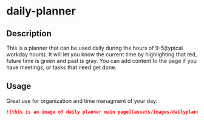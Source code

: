 # daily-planner
## Description
This is a planner that can be used daily during the hours of 9-5(typical workday hours). It will let you know the current time by highlighting that red, future time is green and past is gray. You can add content to the page if you have meetings, or tasks that need get done. 

## Usage
Great use for organization and time managment of your day. 
```md
![this is an image of daily planner main page](assets/images/dailyplanner.png)
```